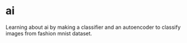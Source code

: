 # ai
Learning about ai by making a classifier and an autoencoder to classify images from fashion mnist dataset. 

